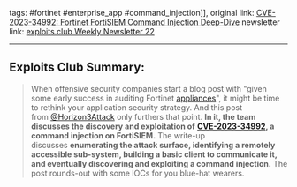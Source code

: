 tags: #fortinet #enterprise_app #command_injection]],
original link: [CVE-2023-34992: Fortinet FortiSIEM Command Injection Deep-Dive](https://www.horizon3.ai/attack-research/cve-2023-34992-fortinet-fortisiem-command-injection-deep-dive/?ref=blog.exploits.club)
newsletter link: [exploits.club Weekly Newsletter 22](https://blog.exploits.club/exploits-club-weekly-newsletter-22/) 

---
## Exploits Club Summary:
> When offensive security companies start a blog post with "given some early success in auditing Fortinet [appliances](https://www.horizon3.ai/attack-research/attack-blogs/fortiwlm-the-almost-story-for-the-forti-forty/?ref=blog.exploits.club)", it might be time to rethink your application security strategy. And this post from [@Horizon3Attack](https://twitter.com/Horizon3Attack?ref=blog.exploits.club) only furthers that point. **In it, the team discusses the discovery and exploitation of** [**CVE-2023-34992**](https://www.fortiguard.com/psirt/FG-IR-23-130?ref=blog.exploits.club)**, a command injection on FortiSIEM.** The write-up discusses **enumerating the attack surface, identifying a remotely accessible sub-system, building a basic client to communicate it, and eventually discovering and exploiting a command injection.** The post rounds-out with some IOCs for you blue-hat wearers.